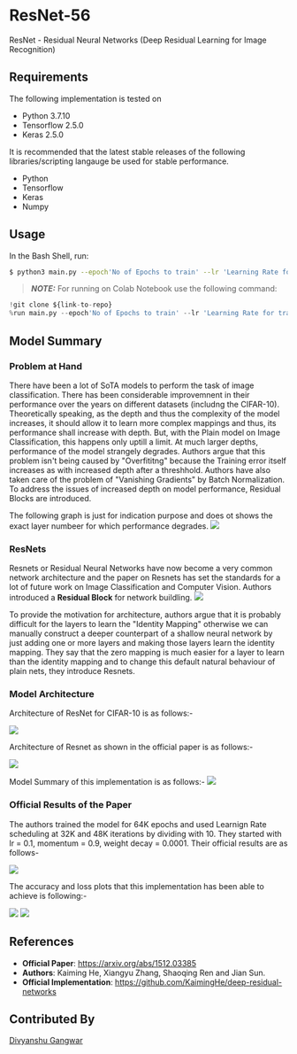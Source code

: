 # ResNet-56 #

ResNet - Residual Neural Networks (Deep Residual Learning for Image Recognition)


## Requirements ##

The following implementation is tested on
* Python 3.7.10
* Tensorflow 2.5.0
* Keras 2.5.0

It is recommended that the latest stable releases of the following libraries/scripting langauge be used for stable performance.

* Python
* Tensorflow
* Keras
* Numpy


## Usage ##

In the Bash Shell, run:
```bash
$ python3 main.py --epoch'No of Epochs to train' --lr 'Learning Rate for training'
```

> **_NOTE:_** For running on Colab Notebook use the following command:

```python
!git clone ${link-to-repo}
%run main.py --epoch'No of Epochs to train' --lr 'Learning Rate for training'
```

## Model Summary ##

### Problem at Hand ###

There have been a lot of SoTA models to perform the task of image classification. There has been considerable improvemnent in their performance over the years on different datasets (includng the CIFAR-10). Theoretically speaking, as the depth and thus the complexity of the model increases, it should allow it to learn more complex mappings and thus, its performance shall increase with depth. But, with the Plain model on Image Classification, this happens only uptill a limit. At much larger depths, performance of the model strangely degrades. Authors argue that this problem isn't being caused by "Overfititng" because the Training error itself increases as with increased depth after a threshhold. Authors have also taken care of the problem of "Vanishing Gradients" by Batch Normalization. To address the issues of increased depth on model performance, Residual Blocks are introduced.

The following graph is just for indication purpose and does ot shows the exact layer numbeer for which performance degrades.
![](./assets/degrading_performance.png)


### ResNets ###

Resnets or Residual Neural Networks have now become a very common network architecture and the paper on Resnets has set the standards for a lot of future work on Image Classification and Computer Vision. Authors introduced a **Residual Block** for network buildling.
![](./assets/resblock.png)

To provide the motivation for architecture, authors argue that it is probably difficult for the layers to learn the "Identity Mapping" otherwise we can manually construct a deeper counterpart of a shallow neural network by just adding one or more layers and making those layers learn the identity mapping. They say that the zero mapping is much easier for a layer to learn than the identity mapping and to change this default natural behaviour of plain nets, they introduce Resnets. 


### Model Architecture ###


Architecture of ResNet for CIFAR-10 is as follows:-

![](./assets/architecture_cifar10.png)

Architecture of Resnet as shown in the official paper is as follows:-

![](./assets/architecture.png)

Model Summary of this implementation is as follows:-
![](./assets/model.png)




### Official Results of the Paper ###

The authors trained the model for 64K epochs and used Learnign Rate scheduling at 32K and 48K iterations by dividing with 10. They started with lr = 0.1, momentum = 0.9, weight decay = 0.0001. Their official results are as follows-

![](./assets/official_results.png)

The accuracy and loss plots that this implementation has been able to achieve is following:- 

![](./assets/train_accuracy.png)
![](./assets/train_loss.png)


## References ##

* **Official Paper**: https://arxiv.org/abs/1512.03385
* **Authors**:  Kaiming He, Xiangyu Zhang, Shaoqing Ren and Jian Sun.
* **Official Implementation**: https://github.com/KaimingHe/deep-residual-networks


## Contributed By ##

[Divyanshu Gangwar](https://github.com/Divyanshu23)